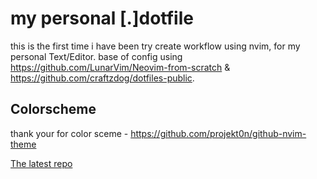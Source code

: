 # my personal [.]dotfile

this is the first time i have been try create workflow using nvim, for my personal Text/Editor.
base of config using https://github.com/LunarVim/Neovim-from-scratch & https://github.com/craftzdog/dotfiles-public.

## Colorscheme
thank your for color sceme - https://github.com/projekt0n/github-nvim-theme

[The latest repo](https://github.com/simulatedcode/.dotfile/tree/GSAB9)

